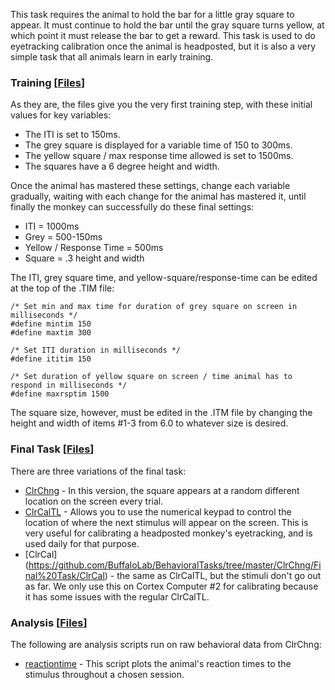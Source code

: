 This task requires the animal to hold the bar for a little gray square to appear.  It must continue to hold the bar until the gray square turns yellow, at which point it must release the bar to get a reward.  This task is used to do eyetracking calibration once the animal is headposted, but it is also a very simple task that all animals learn in early training.

### Training [[Files](https://github.com/BuffaloLab/BehavioralTasks/tree/master/ClrChng/Training)]

As they are, the files give you the very first training step, with these initial values for key variables:
* The ITI is set to 150ms.
* The grey square is displayed for a variable time of 150 to 300ms.
* The yellow square / max response time allowed is set to 1500ms.
* The squares have a 6 degree height and width.

Once the animal has mastered these settings, change each variable gradually, waiting with each change for the animal has mastered it, until finally the monkey can successfully do these final settings:
* ITI = 1000ms
* Grey = 500-150ms
* Yellow / Response Time = 500ms
* Square = .3 height and width

The ITI, grey square time, and yellow-square/response-time can be edited at the top of the .TIM file:

    /* Set min and max time for duration of grey square on screen in milliseconds */
    #define mintim 150
    #define maxtim 300
    
    /* Set ITI duration in milliseconds */
    #define ititim 150
    
    /* Set duration of yellow square on screen / time animal has to respond in milliseconds */
    #define maxrsptim 1500

The square size, however, must be edited in the .ITM file by changing the height and width of items #1-3 from 6.0 to whatever size is desired.

### Final Task [[Files](https://github.com/BuffaloLab/BehavioralTasks/tree/master/ClrChng/Final%20Task/)]
There are three variations of the final task:

* [ClrChng](https://github.com/BuffaloLab/BehavioralTasks/tree/master/ClrChng/Final%20Task/ClrChng) - In this version, the square appears at a random different location on the screen every trial.
* [ClrCalTL](https://github.com/BuffaloLab/BehavioralTasks/tree/master/ClrChng/Final%20Task/ClrCalTL) - Allows you to use the numerical keypad to control the location of where the next stimulus will appear on the screen.  This is very useful for calibrating a headposted monkey's eyetracking, and is used daily for that purpose.
* [ClrCal] (https://github.com/BuffaloLab/BehavioralTasks/tree/master/ClrChng/Final%20Task/ClrCal) - the same as ClrCalTL, but the stimuli don't go out as far.  We only use this on Cortex Computer #2 for calibrating because it has some issues with the regular ClrCalTL.

### Analysis [[Files](https://github.com/BuffaloLab/BehavioralTasks/tree/master/ClrChng/Analysis)]
The following are analysis scripts run on raw behavioral data from ClrChng:
* [reactiontime](https://github.com/BuffaloLab/BehavioralTasks/blob/master/ClrChng/Analysis/reactiontime.m) - This script plots the animal's reaction times to the stimulus throughout a chosen session.

